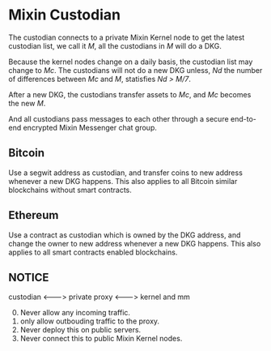 # Mixin Custodian

The custodian connects to a private Mixin Kernel node to get the latest custodian list, we call it _M_, all the custodians in _M_ will do a DKG.

Because the kernel nodes change on a daily basis, the custodian list may change to _Mc_. The custodians will not do a new DKG unless, _Nd_ the number of differences between _Mc_ and _M_, statisfies _Nd > M/7_.

After a new DKG, the custodians transfer assets to _Mc_, and _Mc_ becomes the new _M_.

And all custodians pass messages to each other through a secure end-to-end encrypted Mixin Messenger chat group.

## Bitcoin

Use a segwit address as custodian, and transfer coins to new address whenever a new DKG happens. This also applies to all Bitcoin similar blockchains without smart contracts.

## Ethereum

Use a contract as custodian which is owned by the DKG address, and change the owner to new address whenever a new DKG happens. This also applies to all smart contracts enabled blockchains.

## NOTICE

custodian <---> private proxy <---> kernel and mm

0. Never allow any incoming traffic.
1. only allow outbouding traffic to the proxy.
2. Never deploy this on public servers.
3. Never connect this to public Mixin Kernel nodes.

